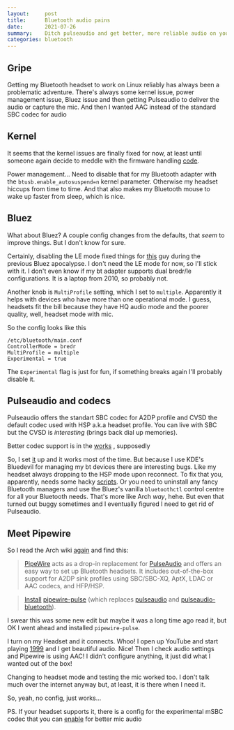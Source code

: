```yaml
---
layout:     post
title:      Bluetooth audio pains
date:       2021-07-26
summary:    Ditch pulseaudio and get better, more reliable audio on your bluetooth headset with pipewire
categories: bluetooth
---
```


## Gripe

Getting my Bluetooth headset to work on Linux reliably has always been a problematic adventure. There's always some kernel issue, power management issue, Bluez issue and then getting Pulseaudio to deliver the audio or capture the mic. And then I wanted AAC instead of the standard SBC codec for audio

## Kernel

It seems that the kernel issues are finally fixed for now, at least until someone again decide to meddle with the firmware handling [code](https://bugzilla.kernel.org/show_bug.cgi?id=210681). 

Power management... Need to disable that for my Bluetooth adapter with the `btusb.enable_autosuspend=n` kernel parameter. Otherwise my headset hiccups from time to time. And that also makes my Bluetooth mouse to wake up faster from sleep, which is nice.

## Bluez

What about Bluez? A couple config changes from the defaults, that *seem* to improve things. But I don't know for sure. 

Certainly, disabling the LE mode fixed things for [this](https://github.com/bluez/bluez/issues/157#issuecomment-865117100) guy during the previous Bluez apocalypse. I don't need the LE mode for now, so I'll stick with it. I don't even know if my bt adapter supports dual bredr/le configurations. It is a laptop from 2010, so probably not.

Another knob is `MultiProfile` setting, which I set to `multiple`. Apparently it helps with devices who have more than one operational mode. I guess, headsets fit the bill because they have HQ audio mode and the poorer quality, well, headset mode with mic.

So the config looks like this
```
/etc/bluetooth/main.conf
ControllerMode = bredr
MultiProfile = multiple
Experimental = true
```

The `Experimental` flag is just for fun, if something breaks again I'll probably disable it.

## Pulseaudio and codecs

Pulseaudio offers the standart SBC codec for A2DP profile and CVSD the default codec used with HSP a.k.a headset profile. You can live with SBC but the CVSD is *interesting* (brings back dial up memories).

Better codec support is in the [works](https://gitlab.freedesktop.org/pulseaudio/pulseaudio/-/merge_requests/440)  , supposedly

So, I set [it](https://wiki.archlinux.org/title/Bluetooth_headset#Headset_via_Bluez5/PulseAudio) up and it works most of the time. But because I use KDE's Bluedevil for managing my bt devices there are interesting bugs. Like my headset always dropping to the HSP mode upon reconnect. To fix that you, apparently, needs some hacky [scripts](https://github.com/pastleo/fix-bt-a2dp#usage). Or you need to uninstall any fancy Bluetooth managers and use the Bluez's vanilla `bluetoothctl` control centre for all your Bluetooth needs. That's more like Arch *way*, hehe. But even that turned out buggy sometimes and I eventually figured I need to get rid of Pulseaudio.

## Meet Pipewire

So I read the Arch wiki [again](https://wiki.archlinux.org/title/bluetooth_headset#Headset_via_Pipewire) and find this:

> [PipeWire](https://wiki.archlinux.org/title/PipeWire "PipeWire")  acts as a drop-in replacement for  [PulseAudio](https://wiki.archlinux.org/title/PulseAudio "PulseAudio")  and offers an easy way to set up Bluetooth headsets. It includes out-of-the-box support for A2DP sink profiles using SBC/SBC-XQ, AptX, LDAC or AAC codecs, and HFP/HSP.

>[Install](https://wiki.archlinux.org/title/Install "Install")  [pipewire-pulse](https://archlinux.org/packages/?name=pipewire-pulse)  (which replaces  [pulseaudio](https://archlinux.org/packages/?name=pulseaudio)  and  [pulseaudio-bluetooth](https://archlinux.org/packages/?name=pulseaudio-bluetooth)).

I swear this was some new edit but maybe it was a long time ago read it, but OK I went ahead and installed `pipewire-pulse`. 

I turn on my Headset and it connects. Whoo! I open up YouTube and start playing [1999](https://www.youtube.com/watch?v=6-v1b9waHWY) and I get beautiful audio. Nice! Then I check audio settings and Pipewire is using AAC! I didn't configure anything, it just did what I wanted out of the box! 

Changing to headset mode and testing the mic worked too. I don't talk much over the internet anyway but, at least, it is there when I need it.

So, yeah, no config, just works...

PS. If your headset supports it, there is a config for the experimental mSBC codec that you can [enable](https://www.redpill-linpro.com/techblog/2021/05/31/better-bluetooth-headset-audio-with-msbc.html) for better mic audio

